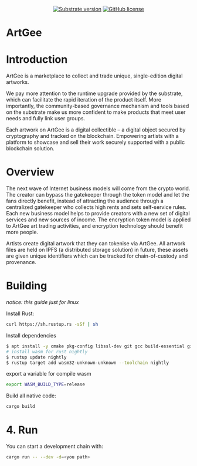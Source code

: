 
</p>

<div align="center">

[![Substrate version](https://img.shields.io/badge/Substrate-2.0.0-brightgreen?logo=Parity%20Substrate)](https://substrate.dev/)
[![GitHub license](https://img.shields.io/badge/license-GPL3%2FApache2-blue)](LICENSE)

</div>

# ArtGee

# Introduction

ArtGee is a marketplace to collect and trade unique, single-edition digital artworks.

We pay more attention to the runtime upgrade provided by the substrate, which can facilitate the rapid iteration of the 
product itself. More importantly, the community-based governance mechanism and tools based on the substrate make us more
confident to make products that meet user needs and fully link user groups.

Each artwork on ArtGee is a digital collectible – a digital object secured by cryptography and tracked on the 
blockchain. Empowering artists with a platform to showcase and sell their work securely supported with a public 
blockchain solution.

# Overview

The next wave of Internet business models will come from the crypto world. The creator can bypass the gatekeeper through
the token model and let the fans directly benefit, instead of attracting the audience through a centralized gatekeeper 
who collects high rents and sets self-service rules. Each new business model helps to provide creators with a new set of
digital services and new sources of income. The encryption token model is applied to ArtGee art trading activities,
and encryption technology should benefit more people.

Artists create digital artwork that they can tokenise via ArtGee. All artwork files are held on IPFS (a distributed
storage solution) in future, these assets are given unique identifiers which can be tracked for chain-of-custody and 
provenance.

# Building

_notice: this guide just for linux_

Install Rust:

```bash
curl https://sh.rustup.rs -sSf | sh
```

Install dependencies

```bash
$ apt install -y cmake pkg-config libssl-dev git gcc build-essential git clang libclang-dev
# install wasm for rust nightly
$ rustup update nightly
$ rustup target add wasm32-unknown-unknown --toolchain nightly
```

export a variable for compile wasm

```bash
export WASM_BUILD_TYPE=release
```

Build all native code:

```bash
cargo build
```

# 4. Run

You can start a development chain with:

```bash
cargo run -- --dev -d=<you path>
```

